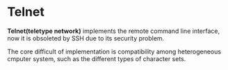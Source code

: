 # Telnet

**Telnet(teletype network)** implements the remote command line interface, now it is obsoleted by SSH due to its security problem.

The core difficult of implementation is compatibility among heterogeneous cmputer system, such as the different types of character sets.